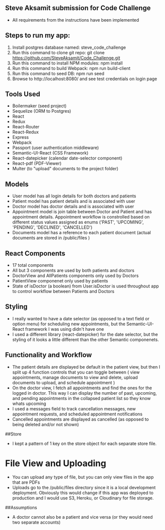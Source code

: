 ## Steve Aksamit submission for Code Challenge
* All requirements from the instructions have been implemented

## Steps to run my app:
1. Install postgres database named:  steve_code_challenge
2. Run this command to clone git repo:   git clone https://github.com/SteveAksamit/Code_Challenge.git
3. Run this command to install NPM modules:   npm install
4. Run this command to build Webpack:   npm run build-client
5. Run this command to seed DB:   npm run seed
6. Browse to http://localhost:8080/ and see test credentials on login page

## Tools Used
* Boilermaker (seed project)
* Sequelize (ORM to Postgres)
* React
* Redux
* React-Router
* React-Redux
* Express
* Webpack
* Passport (user authentication middleware)
* Semantic-UI-React (CSS Framework)
* React-datepicker (calendar date-selector component)
* React-pdf (PDF-Viewer)
* Multer (to "upload" documents to the project folder)

## Models
* User model has all login details for both doctors and patients
* Patient model has patient details and is associated with user
* Doctor model has doctor details and is associated with user
* Appointment model is join table between Doctor and Patient and has appointment details. Appointment workflow is constrolled based on different status values assigned as enums ('PAST', 'UPCOMING', 'PENDING', 'DECLINED', 'CANCELLED')
* Documents model has a reference to each patient document (actual documents are stored in /public/files )

## React Components
* 17 total components
* All but 3 components are used by both patients and doctors
* DoctorView and AllPatients components only used by Doctors
* PatientView componenet only used by patients
* State of isDoctor (a boolean) from User.isDoctor is used throughout app to control workflow between Patients and Doctors

## Styling
* I really wanted to have a date selector (as opposed to a text field or option menu) for scheduling new appointments, but the Semantic-UI-React framework I was using didn't have one
* I used a different library (react-datepicker) for the date selector, but the styling of it looks a little different than the other Semantic componenets.

## Functionality and Workflow
* The patient details are displayed be default in the patient view, but then I split up 4 function controls that you can toggle between ( view appointments, manage documents to view and delete, upload documents to upload, and schedule appointment  )
* On the doctor view, I fetch all appointments and find the ones for the logged in doctor. This way I can display the number of past, upcoming, and pending appointments in the collapsed patient list so they know whats upcoming
* I used a messages field to track cancellation messages, new appointment requests, and scheduled appointment notifications
* Cancelled appointments are displayed as cancelled (as opposed to being deleted and/or not shown)

##Store
* I kept a pattern of 1 key on the store object for each separate store file.

# File View and Uploading
* You can upload any type of file, but you can only view files in the app that are PDFs
* Uploads go to the /public/files directory since it is a local development deployment. Obviously this would change if this app was deployed to production and I would use S3, Heroku, or Cloudinary for file storage.

##Assumptions
* A doctor cannot also be a patient and vice versa (or they would need two separate accounts)

